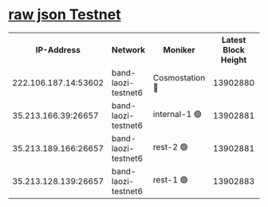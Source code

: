 
[raw json Testnet](https://rpc-check.bandt.stavr.tech/bandt/rpcbandt_result.json)
=

<table><tr><th>IP-Address</th><th>Network</th><th>Moniker</th><th>Latest Block Height</th><th>Earliest Block Height</th><th>Catching Up</th><th>Tx Index</th><th>Voting Power</th><th>Scan Time</th></tr><tr><td>222.106.187.14:53602</td><td>band-laozi-testnet6</td><td>Cosmostation 🔴</td><td>13902880</td><td>13177501</td><td>False</td><td>on</td><td>2203223</td><td>2023-12-15T23:13:41.923019250UTC</td></tr><tr><td>35.213.166.39:26657</td><td>band-laozi-testnet6</td><td>internal-1 🟢</td><td>13902881</td><td>13802881</td><td>False</td><td>on</td><td>0</td><td>2023-12-15T23:13:43.180774072UTC</td></tr><tr><td>35.213.189.166:26657</td><td>band-laozi-testnet6</td><td>rest-2 🟢</td><td>13902881</td><td>13802881</td><td>False</td><td>on</td><td>0</td><td>2023-12-15T23:13:44.392564096UTC</td></tr><tr><td>35.213.128.139:26657</td><td>band-laozi-testnet6</td><td>rest-1 🟢</td><td>13902883</td><td>13802883</td><td>False</td><td>on</td><td>0</td><td>2023-12-15T23:13:49.803421782UTC</td></tr></table>

